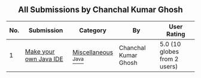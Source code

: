 ﻿<div align="center">

## All Submissions by Chanchal Kumar Ghosh

</div>

No.  | Submission | Category | By   | User Rating
---- | ---------- | -------- | ---- | -----------
1 | [Make your own Java IDE<br />](https://github.com/Planet-Source-Code/chanchal-kumar-ghosh-make-your-own-java-ide__2-6667) | [Miscellaneous<br /><sup>Java</sup>](../ByCategory/miscellaneous__2-57.md) | Chanchal Kumar Ghosh | 5.0 (10 globes from 2 users)

